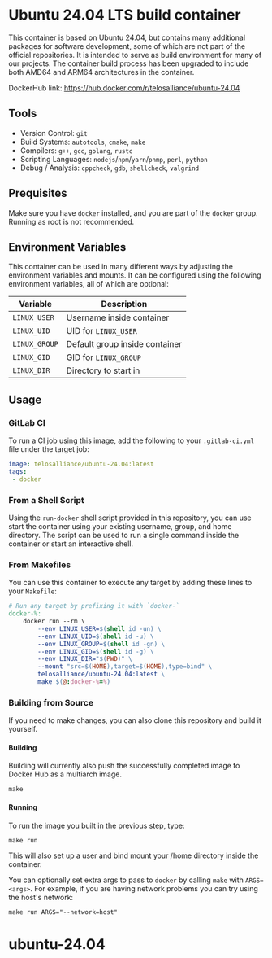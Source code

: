 # Ubuntu 24.04 LTS build container

This container is based on Ubuntu 24.04, but contains many additional packages for software development, some of which are not part of the official repositories.
It is intended to serve as build environment for many of our projects.
The container build process has been upgraded to include both AMD64 and ARM64 architectures in the container.  

DockerHub link: https://hub.docker.com/r/telosalliance/ubuntu-24.04

## Tools

- Version Control: `git`
- Build Systems: `autotools`, `cmake`, `make`
- Compilers: `g++`, `gcc`, `golang`, `rustc`
- Scripting Languages: `nodejs`/`npm`/`yarn`/`pnmp`, `perl`, `python`
- Debug / Analysis: `cppcheck`, `gdb`, `shellcheck`, `valgrind`

## Prequisites

Make sure you have `docker` installed, and you are part of the `docker` group.
Running as root is not recommended.

## Environment Variables

This container can be used in many different ways by adjusting the environment variables and mounts.
It can be configured using the following environment variables, all of which are optional:

| Variable     | Description |
| ------------ | ----------- |
| `LINUX_USER` | Username inside container |
| `LINUX_UID`  | UID for `LINUX_USER` |
| `LINUX_GROUP`| Default group inside container |
| `LINUX_GID`  | GID for `LINUX_GROUP` |
| `LINUX_DIR`  | Directory to start in |

## Usage

### GitLab CI

To run a CI job using this image, add the following to your `.gitlab-ci.yml` file under the target job:

```yaml
image: telosalliance/ubuntu-24.04:latest
tags:
 - docker
```

### From a Shell Script

Using the `run-docker` shell script provided in this repository, you can use start the container using your existing username, group, and home directory.
The script can be used to run a single command inside the container or start an interactive shell.

### From Makefiles

You can use this container to execute any target by adding these lines to your `Makefile`:

```makefile
# Run any target by prefixing it with `docker-`
docker-%:
	docker run --rm \
		--env LINUX_USER=$(shell id -un) \
		--env LINUX_UID=$(shell id -u) \
		--env LINUX_GROUP=$(shell id -gn) \
		--env LINUX_GID=$(shell id -g) \
		--env LINUX_DIR="$(PWD)" \
		--mount "src=$(HOME),target=$(HOME),type=bind" \
		telosalliance/ubuntu-24.04:latest \
		make $(@:docker-%=%)
```

### Building from Source

If you need to make changes, you can also clone this repository and build it yourself.

#### Building

Building will currently also push the successfully completed image to Docker Hub as a multiarch image.

```shell
make
```

#### Running

To run the image you built in the previous step, type:

```shell
make run
```

This will also set up a user and bind mount your /home directory inside the container.

You can optionally set extra args to pass to `docker` by calling `make` with `ARGS=<args>`.
For example, if you are having network problems you can try using the host's network:

```shell
make run ARGS="--network=host"
```
# ubuntu-24.04
